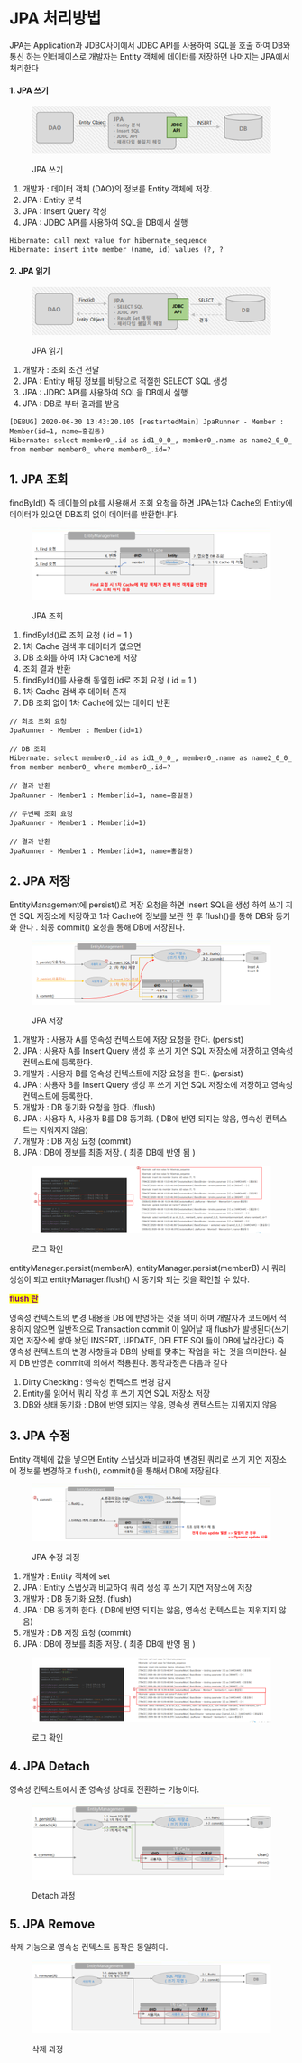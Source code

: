 # JPA 처리방법

JPA는 Application과 JDBC사이에서 JDBC API를 사용하여 SQL을 호출 하여 DB와 통신 하는 인터페이스로 개발자는 Entity 객체에 데이터를 저장하면 나머지는 JPA에서 처리한다

#### **1. JPA 쓰기**

<figure><img src="../../.gitbook/assets/image (230).png" alt=""><figcaption><p>JPA 쓰기</p></figcaption></figure>

1. 개발자 : 데이터 객체 (DAO)의 정보를 Entity 객체에 저장.
2. JPA : Entity 분석
3. JPA : Insert Query 작성
4. JPA : JDBC API를 사용하여 SQL을 DB에서 실행

```
Hibernate: call next value for hibernate_sequence
Hibernate: insert into member (name, id) values (?, ?
```

#### **2. JPA 읽기**

<figure><img src="../../.gitbook/assets/image (231).png" alt=""><figcaption><p>JPA 읽기</p></figcaption></figure>

1. 개발자 : 조회 조건 전달
2. JPA : Entity 매핑 정보를 바탕으로 적절한 SELECT SQL 생성
3. JPA : JDBC API를 사용하여 SQL을 DB에서 실행
4. JPA : DB로 부터 결과를 받음

```
[DEBUG] 2020-06-30 13:43:20.105 [restartedMain] JpaRunner - Member : Member(id=1, name=홍길동)
Hibernate: select member0_.id as id1_0_0_, member0_.name as name2_0_0_ from member member0_ where member0_.id=?
```

## **1. JPA 조회** <a href="#id-1-jpa" id="id-1-jpa"></a>

findById() 즉 테이블의 pk를 사용해서 조회 요청을 하면 JPA는1차 Cache의 Entity에 데이터가 있으면 DB조회 없이 데이터를 반환합니다.

<figure><img src="../../.gitbook/assets/image (232).png" alt=""><figcaption><p>JPA 조회</p></figcaption></figure>

1. findById()로 조회 요청 ( id = 1 )
2. 1차 Cache 검색 후 데이터가 없으면
3. DB 조회를 하여 1차 Cache에 저장
4. 조회 결과 반환
5. findById()를 사용해 동일한 id로 조회 요청 ( id = 1 )
6. 1차 Cache 검색 후 데이터 존재
7. DB 조회 없이 1차 Cache에 있는 데이터 반환

```
// 최초 조회 요청
JpaRunner - Member : Member(id=1)

// DB 조회
Hibernate: select member0_.id as id1_0_0_, member0_.name as name2_0_0_ from member member0_ where member0_.id=?

// 결과 반환 
JpaRunner - Member1 : Member(id=1, name=홍길동)

// 두번째 조회 요청
JpaRunner - Member1 : Member(id=1)

// 결과 반환 
JpaRunner - Member1 : Member(id=1, name=홍길동)

```

## **2. JPA 저장** <a href="#id-2-jpa" id="id-2-jpa"></a>

EntityManagement에 persist()로 저장 요청을 하면 Insert SQL을 생성 하여 쓰기 지연 SQL 저장소에 저장하고 1차 Cache에 정보를 보관 한 후 flush()를 통해 DB와 동기화 한다 . 최종 commit() 요청을 통해 DB에 저장된다.

<figure><img src="../../.gitbook/assets/image (233).png" alt=""><figcaption><p>JPA 저장</p></figcaption></figure>

1. 개발자 : 사용자 A를 영속성 컨텍스트에 저장 요청을 한다. (persist)
2. JPA : 사용자 A를 Insert Query 생성 후 쓰기 지연 SQL 저장소에 저장하고 영속성 컨텍스트에 등록한다.
3. 개발자 : 사용자 B를 영속성 컨텍스트에 저장 요청을 한다. (persist)
4. JPA : 사용자 B를 Insert Query 생성 후 쓰기 지연 SQL 저장소에 저장하고 영속성 컨텍스트에 등록한다.
5. 개발자 : DB 동기화 요청을 한다. (flush)
6. JPA : 사용자 A, 사용자 B를 DB 동기화. ( DB에 반영 되지는 않음, 영속성 컨텍스트는 지워지지 않음)
7. 개발자 : DB 저장 요청 (commit)
8. JPA : DB에 정보를 최종 저장. ( 최종 DB에 반영 됨 )

<figure><img src="../../.gitbook/assets/image (234).png" alt=""><figcaption><p>로그 확인</p></figcaption></figure>

entityManager.persist(memberA), entityManager.persist(memberB) 시 쿼리 생성이 되고 entityManager.flush() 시 동기화 되는 것을 확인할 수 있다.

<mark style="color:purple;">**flush 란**</mark>

영속성 컨텍스트의 변경 내용을 DB 에 반영하는 것을 의미 하며 개발자가 코드에서 적용하지 않으면 일반적으로 Transaction commit 이 일어날 때 flush가 발생된다(쓰기 지연 저장소에 쌓아 놨던 INSERT, UPDATE, DELETE SQL들이 DB에 날라간다) 즉 영속성 컨텍스트의 변경 사항들과 DB의 상태를 맞추는 작업을 하는 것을 의미한다. 실제 DB 반영은 commit에 의해서 적용된다. 동작과정은 다음과 같다

1. Dirty Checking : 영속성 컨텍스트 변경 감지
2. Entity룰 읽어서 쿼리 작성 후 쓰기 지연 SQL 저장소 저장
3. DB와 상태 동기화 : DB에 반영 되지는 않음, 영속성 컨텍스트는 지워지지 않음

## **3. JPA 수정** <a href="#id-3-jpa" id="id-3-jpa"></a>

Entity 객체에 값을 넣으면 Entity 스냅샷과 비교하여 변경된 쿼리로 쓰기 지연 저장소에 정보룰 변경하고 flush(), commit()을 통해서 DB에 저장된다.

<figure><img src="../../.gitbook/assets/image (235).png" alt=""><figcaption><p>JPA 수정 과정</p></figcaption></figure>

1. 개발자 : Entity 객체에 set
2. JPA : Entity 스냅샷과 비교하여 쿼리 생성 후 쓰기 지연 저장소에 저장
3. 개발자 : DB 동기화 요청. (flush)
4. JPA : DB 동기화 한다. ( DB에 반영 되지는 않음, 영속성 컨텍스트는 지워지지 않음)
5. 개발자 : DB 저장 요청 (commit)
6. JPA : DB에 정보를 최종 저장. ( 최종 DB에 반영 됨 )

<figure><img src="../../.gitbook/assets/image (236).png" alt=""><figcaption><p>로그 확인</p></figcaption></figure>

## **4. JPA Detach** <a href="#id-4-jpa-detach" id="id-4-jpa-detach"></a>

영속성 컨텍스트에서 준 영속성 상태로 전환하는 기능이다.

<figure><img src="../../.gitbook/assets/image (237).png" alt=""><figcaption><p>Detach 과정</p></figcaption></figure>

## **5. JPA Remove** <a href="#id-5-jpa-remove" id="id-5-jpa-remove"></a>

삭제 기능으로 영속성 컨텍스트 동작은 동일하다.

<figure><img src="../../.gitbook/assets/image (238).png" alt=""><figcaption><p>삭제 과정</p></figcaption></figure>
